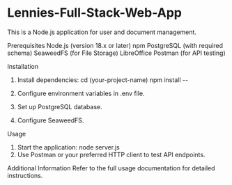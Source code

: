 # Lennies-Full-Stack-Web-App

This is a Node.js application for user and document management.

Prerequisites
Node.js (version 18.x or later)
npm
PostgreSQL (with required schema)
SeaweedFS (for File Storage)
LibreOffice 
Postman (for API testing)

Installation
1.	Install dependencies:
    cd (your-project-name)
    npm install --
  	
2.	Configure environment variables in .env file.
3.	Set up PostgreSQL database.
4.	Configure SeaweedFS.

Usage
1.	Start the application:
    node server.js
2.	Use Postman or your preferred HTTP client to test API endpoints.

Additional Information
Refer to the full usage documentation for detailed instructions.
